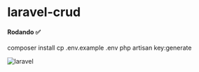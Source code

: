 # laravel-crud #
#### Rodando ✅ ####

composer install 
cp .env.example .env 
php artisan key:generate 

![laravel](https://github.com/user-attachments/assets/e79988c1-a7df-4f66-b188-b687ffde3f64)
